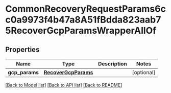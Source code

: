 # CommonRecoveryRequestParams6cc0a9973f4b47a8A51fBdda823aab75RecoverGcpParamsWrapperAllOf


## Properties
Name | Type | Description | Notes
------------ | ------------- | ------------- | -------------
**gcp_params** | [**RecoverGcpParams**](RecoverGcpParams.md) |  | [optional] 

[[Back to Model list]](../README.md#documentation-for-models) [[Back to API list]](../README.md#documentation-for-api-endpoints) [[Back to README]](../README.md)



